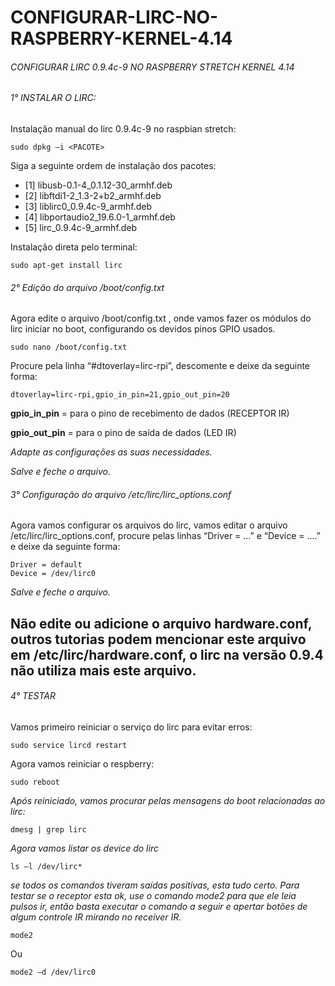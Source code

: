 # CONFIGURAR-LIRC-NO-RASPBERRY-KERNEL-4.14
###### CONFIGURAR LIRC 0.9.4c-9  NO RASPBERRY STRETCH KERNEL 4.14


###### 1° INSTALAR O LIRC:
Instalação manual do lirc 0.9.4c-9 no raspbian stretch:
```
sudo dpkg –i <PACOTE>
```
Siga a seguinte ordem de instalação dos pacotes:
- [1]    libusb-0.1-4_0.1.12-30_armhf.deb
- [2]    libftdi1-2_1.3-2+b2_armhf.deb
- [3]    liblirc0_0.9.4c-9_armhf.deb
- [4]    libportaudio2_19.6.0-1_armhf.deb
- [5]    lirc_0.9.4c-9_armhf.deb

Instalação direta pelo terminal:
```
sudo apt-get install lirc
```
###### 2° Edição do arquivo /boot/config.txt
Agora edite o arquivo /boot/config.txt , onde vamos fazer os módulos do lirc iniciar no boot, configurando os devidos pinos GPIO usados.
```
sudo nano /boot/config.txt
```
Procure pela linha “#dtoverlay=lirc-rpi”, descomente e deixe da seguinte forma:
```
dtoverlay=lirc-rpi,gpio_in_pin=21,gpio_out_pin=20
```
**gpio_in_pin** = para o pino de recebimento de dados (RECEPTOR IR)

**gpio_out_pin** = para o pino de saída de dados (LED IR)

*Adapte as configurações as suas necessidades.*

*Salve e feche o arquivo.*

###### 3° Configuração do arquivo /etc/lirc/lirc_options.conf
Agora vamos configurar os arquivos do lirc, vamos editar o arquivo /etc/lirc/lirc_options.conf, procure pelas linhas “Driver = ...” e “Device =  ....” e deixe da seguinte forma:
```
Driver = default
Device = /dev/lirc0
```
*Salve e feche o arquivo.*

## Não edite ou adicione o arquivo hardware.conf, outros tutorias podem mencionar este arquivo em /etc/lirc/hardware.conf, o lirc na versão 0.9.4 não utiliza mais este arquivo.

###### 4° TESTAR
Vamos primeiro reiniciar o serviço do lirc para evitar erros:
```
sudo service lircd restart
```
Agora vamos reiniciar o respberry:
```
sudo reboot
```

*Após reiniciado, vamos procurar pelas mensagens do boot relacionadas ao lirc:*
```
dmesg | grep lirc
```
*Agora vamos listar os device do lirc*
```
ls –l /dev/lirc*
```

*se todos os comandos tiveram saídas positivas, esta tudo certo.*
*Para testar se o receptor esta ok, use o comando mode2 para que ele leia pulsos ir, então basta executar o comando a seguir e apertar botões de algum controle IR mirando no receiver IR.*
```
mode2
```
Ou
```
mode2 –d /dev/lirc0
```
